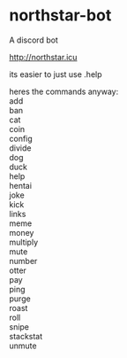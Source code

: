 # northstar-bot
A discord bot

http://northstar.icu

its easier to just use .help

heres the commands anyway:
<br>add
<br>ban
<br>cat
<br>coin
<br>config
<br>divide
<br>dog
<br>duck
<br>help
<br>hentai
<br>joke
<br>kick
<br>links
<br>meme
<br>money
<br>multiply
<br>mute
<br>number
<br>otter
<br>pay
<br>ping
<br>purge
<br>roast
<br>roll
<br>snipe
<br>stackstat
<br>unmute
